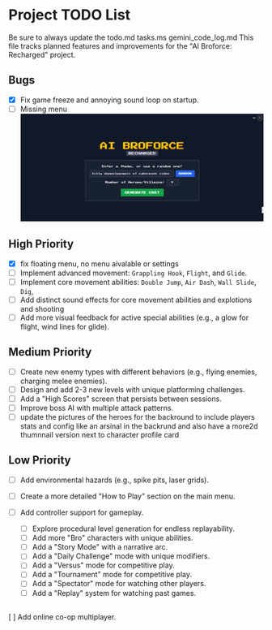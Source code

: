 # Project TODO List
Be sure to always update the todo.md tasks.ms gemini_code_log.md
This file tracks planned features and improvements for the "AI Broforce: Recharged" project.

## Bugs
- [x] Fix game freeze and annoying sound loop on startup.
- [ ] Missing menu
![alt text](image.png)
## High Priority
- [x] fix floating menu, no menu aivalable or settings
- [ ] Implement advanced movement: `Grappling Hook`, `Flight`, and `Glide`.
- [ ] Implement core movement abilities: `Double Jump`, `Air Dash`, `Wall Slide`, `Dig`, 
- [ ] Add distinct sound effects for core movement abilities and explotions and shooting
- [ ] Add more visual feedback for active special abilities (e.g., a glow for flight, wind lines for glide).

## Medium Priority
- [ ] Create new enemy types with different behaviors (e.g., flying enemies, charging melee enemies).
- [ ] Design and add 2-3 new levels with unique platforming challenges.
- [ ] Add a "High Scores" screen that persists between sessions.
- [ ] Improve boss AI with multiple attack patterns.
- [ ] update the pictures of the heroes for the backround to include players stats and config like an arsinal in the backrund and also have a more2d thumnnail version next to character profile card

## Low Priority
- [ ] Add environmental hazards (e.g., spike pits, laser grids).
- [ ] Create a more detailed "How to Play" section on the main menu.
- [ ] Add controller support for gameplay.


   - [ ] Explore procedural level generation for endless replayability.
   - [ ] Add more "Bro" characters with unique abilities.
   - [ ] Add a "Story Mode" with a narrative arc.
   - [ ] Add a "Daily Challenge" mode with unique modifiers.
   - [ ] Add a "Versus" mode for competitive play.
   - [ ] Add a "Tournament" mode for competitive play.
   - [ ] Add a "Spectator" mode for watching other players.
   - [ ] Add a "Replay" system for watching past games.
##
   [ ] Add online co-op multiplayer.